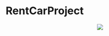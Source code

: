 # RentCarProject

<div align=center>
  <img src="https://capsule-render.vercel.app/api?type=waving&color=EE6983&height=200&section=header&text=RentCar&fontSize=90&fontColor=FFF5E4" />


</div>
